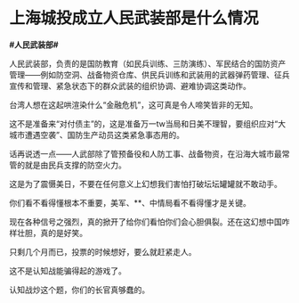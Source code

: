 # 上海城投成立人民武装部是什么情况
**#人民武装部#** 

人民武装部，负责的是国防教育（如民兵训练、三防演练）、军民结合的国防资产管理——例如防空洞、战备物资仓库、供民兵训练和武装用的武器弹药管理、征兵宣传和管理、紧急状态下的群众武装的组织协调、避难协调这类动作。

台湾人想在这起哄渲染什么“金融危机”，这可真是令人啼笑皆非的无知。

这不是准备来“对付债主”的，这是准备万一tw当局和日美不理智，要组织应对“大城市遭遇空袭”、国防生产动员这类紧急事态用的。

话再说透一点——人武部除了管预备役和人防工事、战备物资，在沿海大城市最常管的就是由民兵支撑的防空火力。

这是为了震慑美日，不要在任何意义上幻想我们害怕打破坛坛罐罐就不敢动手。

你们看不看得懂根本不重要，美军、**、中情局看不看得懂才是关键。

现在各种信号之强烈，真的掀开了给你们看怕你们会心胆俱裂。还在这幻想中国咋样壮胆，真的是好笑。

只剩几个月而已，投票的时候想好，要么就赶紧走人。

这不是认知战能骗得起的游戏了。

认知战炒这个题，你们的长官真够蠢的。